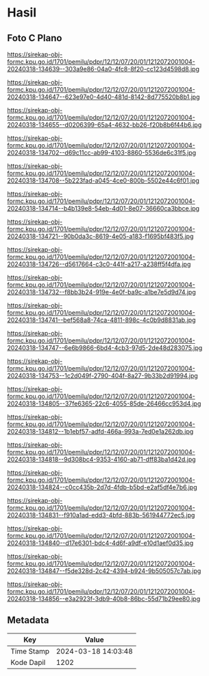 # Hasil

## Foto C Plano

https://sirekap-obj-formc.kpu.go.id/1701/pemilu/pdpr/12/12/07/20/01/1212072001004-20240318-134639--303a9e86-04a0-4fc8-8f20-cc123d4598d8.jpg

https://sirekap-obj-formc.kpu.go.id/1701/pemilu/pdpr/12/12/07/20/01/1212072001004-20240318-134647--623e97e0-4d40-481d-8142-8d775520b8b1.jpg

https://sirekap-obj-formc.kpu.go.id/1701/pemilu/pdpr/12/12/07/20/01/1212072001004-20240318-134655--d0206399-65a4-4632-bb26-f20b8b6f44b6.jpg

https://sirekap-obj-formc.kpu.go.id/1701/pemilu/pdpr/12/12/07/20/01/1212072001004-20240318-134702--d69c11cc-ab99-4103-8860-5536de6c31f5.jpg

https://sirekap-obj-formc.kpu.go.id/1701/pemilu/pdpr/12/12/07/20/01/1212072001004-20240318-134708--5b223fad-a045-4ce0-800b-5502e44c6f01.jpg

https://sirekap-obj-formc.kpu.go.id/1701/pemilu/pdpr/12/12/07/20/01/1212072001004-20240318-134714--b4b139e8-54eb-4d01-8e07-36660ca3bbce.jpg

https://sirekap-obj-formc.kpu.go.id/1701/pemilu/pdpr/12/12/07/20/01/1212072001004-20240318-134721--90b0da3c-8619-4e05-a183-f1695bf483f5.jpg

https://sirekap-obj-formc.kpu.go.id/1701/pemilu/pdpr/12/12/07/20/01/1212072001004-20240318-134726--d5617664-c3c0-441f-a217-a238ff5f4dfa.jpg

https://sirekap-obj-formc.kpu.go.id/1701/pemilu/pdpr/12/12/07/20/01/1212072001004-20240318-134732--f8bb3b24-919e-4e0f-ba9c-a1be7e5d9d74.jpg

https://sirekap-obj-formc.kpu.go.id/1701/pemilu/pdpr/12/12/07/20/01/1212072001004-20240318-134741--bef568a8-74ca-4811-898c-4c0b9d8831ab.jpg

https://sirekap-obj-formc.kpu.go.id/1701/pemilu/pdpr/12/12/07/20/01/1212072001004-20240318-134747--6e6b9866-6bd4-4cb3-97d5-2de48d283075.jpg

https://sirekap-obj-formc.kpu.go.id/1701/pemilu/pdpr/12/12/07/20/01/1212072001004-20240318-134753--1c2d049f-2790-404f-8a27-9b33b2d91994.jpg

https://sirekap-obj-formc.kpu.go.id/1701/pemilu/pdpr/12/12/07/20/01/1212072001004-20240318-134805--37fe6365-22c6-4055-85de-26466cc953d4.jpg

https://sirekap-obj-formc.kpu.go.id/1701/pemilu/pdpr/12/12/07/20/01/1212072001004-20240318-134812--1b1ebf57-adfd-466a-993a-7ed0e1a262db.jpg

https://sirekap-obj-formc.kpu.go.id/1701/pemilu/pdpr/12/12/07/20/01/1212072001004-20240318-134818--9d308bc4-9353-4160-ab71-dff83ba1d42d.jpg

https://sirekap-obj-formc.kpu.go.id/1701/pemilu/pdpr/12/12/07/20/01/1212072001004-20240318-134824--c0cc435b-2d7d-4fdb-b5bd-e2af5df4e7b6.jpg

https://sirekap-obj-formc.kpu.go.id/1701/pemilu/pdpr/12/12/07/20/01/1212072001004-20240318-134831--f910a1ad-edd3-4bfd-883b-561944772ec5.jpg

https://sirekap-obj-formc.kpu.go.id/1701/pemilu/pdpr/12/12/07/20/01/1212072001004-20240318-134840--d17e6301-bdc4-4d6f-a9df-e10d1aef0d35.jpg

https://sirekap-obj-formc.kpu.go.id/1701/pemilu/pdpr/12/12/07/20/01/1212072001004-20240318-134847--f5de328d-2c42-4394-b924-9b505057c7ab.jpg

https://sirekap-obj-formc.kpu.go.id/1701/pemilu/pdpr/12/12/07/20/01/1212072001004-20240318-134856--e3a2923f-3db9-40b8-86bc-55d71b29ee80.jpg


## Metadata

| Key        | Value               |
| ---------- | ------------------- |
| Time Stamp | 2024-03-18 14:03:48 |
| Kode Dapil | 1202                |



